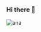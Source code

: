 ### Hi there 👋
<p align="left"> 
<img src="https://komarev.com/ghpvc/?username=autida&label=Profile%20views&color=0e75b6&style=flat" alt="ana" /> 
</p>
<!-- 
**autida/autida** is a ✨ _special_ ✨ repository because its `README.md` (this file) appears on your GitHub profile.

Here are some ideas to get you started: -->

- 🌱 I’m currently learning Java and AWS Technologies.
- ⚡ Fun fact: I love to grow plants because I feel connected with the earth.

#### Languages and Tools:

<img src="https://github.com/autida/autida/assets/43236820/abaf6439-c786-4081-aa24-e63e6d71c1ca" width="35" height="35">
<img src="https://github.com/autida/autida/assets/43236820/804b7890-ce0d-47d1-ab12-b3a6583ed8a0" width="35" height="35">
<img src="https://github.com/autida/autida/assets/43236820/8bfd70b4-dbbc-4623-9d24-e5856a112af7" width="35" height="35">
<img src="https://github.com/autida/autida/assets/43236820/ae3431ff-f316-4944-ad6e-c961cd719d57" width="35" height="35">
<img src="https://github.com/autida/autida/assets/43236820/a2da0f57-1053-4711-aeff-d360e8c93d41" width="35" height="35">
<img src="https://github.com/autida/autida/assets/43236820/9a214989-48db-411f-a811-dc234cfd43fe" width="35" height="35">
<img src="https://github.com/autida/autida/assets/43236820/e735e8bf-907f-4239-a33e-126bf4af9850" width="35" height="35">
<img src="https://github.com/autida/autida/assets/43236820/31a4ab46-0e86-4b87-804c-44c762c88217" width="35" height="35">

